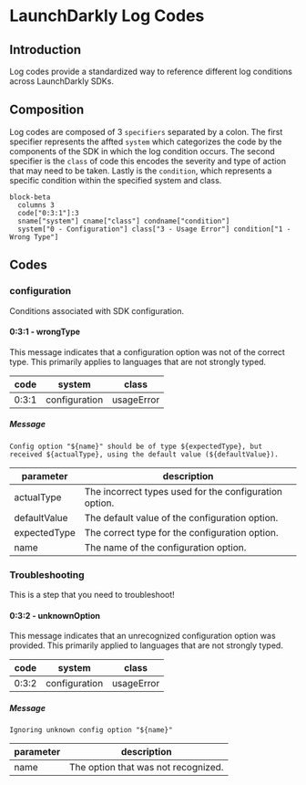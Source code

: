 # LaunchDarkly Log Codes

## Introduction 

Log codes provide a standardized way to reference different log conditions across LaunchDarkly SDKs.

## Composition
Log codes are composed of 3 `specifiers` separated by a colon. The first specifier represents the affted `system` which categorizes the code by the components of the SDK in which the log condition occurs. The second specifier is the `class` of code this encodes the severity and type of action that may need to be taken. Lastly is the `condition`, which represents a specific condition within the specified system and class.

```mermaid
block-beta
  columns 3
  code["0:3:1"]:3
  sname["system"] cname["class"] condname["condition"]
  system["0 - Configuration"] class["3 - Usage Error"] condition["1 - Wrong Type"]
```
## Codes

### configuration

Conditions associated with SDK configuration.

#### 0:3:1 - wrongType

This message indicates that a configuration option was not of the correct type. This primarily applies to languages that are not strongly typed.

| code | system | class |
|------|--------|-------|
| 0:3:1 | configuration | usageError |

##### Message

`Config option "${name}" should be of type ${expectedType}, but received ${actualType}, using the default value (${defaultValue}).`

| parameter | description |
|-----------|-------------|
| actualType | The incorrect types used for the configuration option. |
| defaultValue | The default value of the configuration option. |
| expectedType | The correct type for the configuration option. |
| name | The name of the configuration option. |


### Troubleshooting

This is a step that you need to troubleshoot!
#### 0:3:2 - unknownOption

This message indicates that an unrecognized configuration option was provided. This primarily applied to languages that are not strongly typed.

| code | system | class |
|------|--------|-------|
| 0:3:2 | configuration | usageError |

##### Message

`Ignoring unknown config option "${name}"`

| parameter | description |
|-----------|-------------|
| name | The option that was not recognized. |




